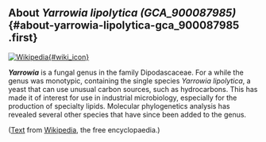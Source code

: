 About *Yarrowia lipolytica (GCA\_900087985)* {#about-yarrowia-lipolytica-gca_900087985 .first}
--------------------------------------------

[![Wikipedia](/img/wikipedia_logo_v2_en.png){#wiki_icon}](http://en.wikipedia.org/wiki/Yarrowia)

***Yarrowia*** is a fungal genus in the family Dipodascaceae. For a
while the genus was monotypic, containing the single species *Yarrowia
lipolytica*, a yeast that can use unusual carbon sources, such as
hydrocarbons. This has made it of interest for use in industrial
microbiology, especially for the production of specialty lipids.
Molecular phylogenetics analysis has revealed several other species that
have since been added to the genus.

([Text](http://en.wikipedia.org/wiki/Yarrowia) from
[Wikipedia](http://en.wikipedia.org/), the free encyclopaedia.)
